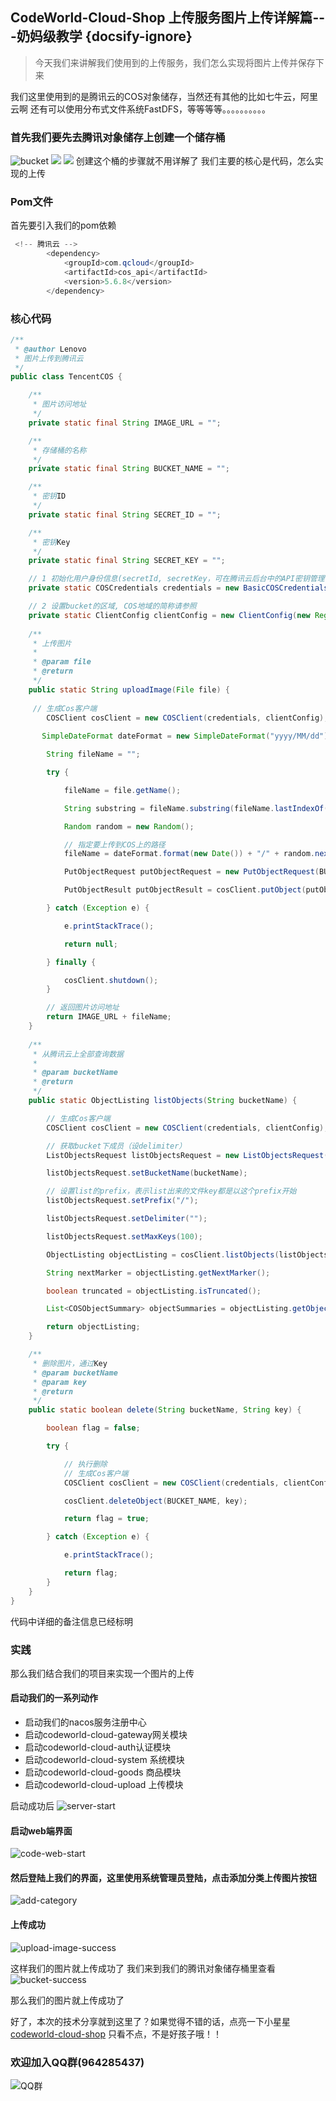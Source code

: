 ## CodeWorld-Cloud-Shop 上传服务图片上传详解篇---奶妈级教学 {docsify-ignore}
>今天我们来讲解我们使用到的上传服务，我们怎么实现将图片上传并保存下来

我们这里使用到的是腾讯云的COS对象储存，当然还有其他的比如七牛云，阿里云啊
还有可以使用分布式文件系统FastDFS，等等等等。。。。。。。。。。

### 首先我们要先去腾讯对象储存上创建一个储存桶
![bucket](https://fcblog-1300450814.cos.ap-chengdu.myqcloud.com/2020/03/04/18931583305584139.png)
![](https://fcblog-1300450814.cos.ap-chengdu.myqcloud.com/2020/03/04/77441583305917395.png)
![](https://fcblog-1300450814.cos.ap-chengdu.myqcloud.com/2020/03/04/41161583306037146.png)
创建这个桶的步骤就不用详解了
我们主要的核心是代码，怎么实现的上传
### Pom文件
首先要引入我们的pom依赖
```java
 <!-- 腾讯云 -->
        <dependency>
            <groupId>com.qcloud</groupId>
            <artifactId>cos_api</artifactId>
            <version>5.6.8</version>
        </dependency>
```
### 核心代码
```java
/**
 * @author Lenovo
 * 图片上传到腾讯云
 */
public class TencentCOS {

    /**
     * 图片访问地址
     */
    private static final String IMAGE_URL = "";

    /**
     * 存储桶的名称
     */
    private static final String BUCKET_NAME = "";

    /**
     * 密钥ID
     */
    private static final String SECRET_ID = "";

    /**
     * 密钥Key
     */
    private static final String SECRET_KEY = "";

    // 1 初始化用户身份信息(secretId, secretKey，可在腾讯云后台中的API密钥管理中查看！
    private static COSCredentials credentials = new BasicCOSCredentials(SECRET_ID, SECRET_KEY);

    // 2 设置bucket的区域, COS地域的简称请参照
    private static ClientConfig clientConfig = new ClientConfig(new Region("ap-chengdu"));
    
    /**
     * 上传图片
     *
     * @param file
     * @return
     */
    public static String uploadImage(File file) {
    
     // 生成Cos客户端
        COSClient cosClient = new COSClient(credentials, clientConfig);
        
       SimpleDateFormat dateFormat = new SimpleDateFormat("yyyy/MM/dd");

        String fileName = "";

        try {

            fileName = file.getName();

            String substring = fileName.substring(fileName.lastIndexOf("."));

            Random random = new Random();

            // 指定要上传到COS上的路径
            fileName = dateFormat.format(new Date()) + "/" + random.nextInt(10000) + System.currentTimeMillis() + substring;

            PutObjectRequest putObjectRequest = new PutObjectRequest(BUCKET_NAME, fileName, file);

            PutObjectResult putObjectResult = cosClient.putObject(putObjectRequest);

        } catch (Exception e) {

            e.printStackTrace();

            return null;

        } finally {

            cosClient.shutdown();
        }

        // 返回图片访问地址
        return IMAGE_URL + fileName;
    }  
    
    /**
     * 从腾讯云上全部查询数据
     *
     * @param bucketName
     * @return
     */
    public static ObjectListing listObjects(String bucketName) {

        // 生成Cos客户端
        COSClient cosClient = new COSClient(credentials, clientConfig);

        // 获取bucket下成员（设delimiter）
        ListObjectsRequest listObjectsRequest = new ListObjectsRequest();

        listObjectsRequest.setBucketName(bucketName);

        // 设置list的prefix，表示list出来的文件key都是以这个prefix开始
        listObjectsRequest.setPrefix("/");

        listObjectsRequest.setDelimiter("");

        listObjectsRequest.setMaxKeys(100);

        ObjectListing objectListing = cosClient.listObjects(listObjectsRequest);

        String nextMarker = objectListing.getNextMarker();

        boolean truncated = objectListing.isTruncated();

        List<COSObjectSummary> objectSummaries = objectListing.getObjectSummaries();

        return objectListing;
    }

    /**
     * 删除图片，通过Key
     * @param bucketName
     * @param key
     * @return
     */
    public static boolean delete(String bucketName, String key) {

        boolean flag = false;

        try {

            // 执行删除
            // 生成Cos客户端
            COSClient cosClient = new COSClient(credentials, clientConfig);

            cosClient.deleteObject(BUCKET_NAME, key);

            return flag = true;

        } catch (Exception e) {

            e.printStackTrace();

            return flag;
        }
    }
}   
```
代码中详细的备注信息已经标明

### 实践
那么我们结合我们的项目来实现一个图片的上传
#### 启动我们的一系列动作
- 启动我们的nacos服务注册中心
- 启动codeworld-cloud-gateway网关模块
- 启动codeworld-cloud-auth认证模块
- 启动codeworld-cloud-system 系统模块
- 启动codeworld-cloud-goods 商品模块
- 启动codeworld-cloud-upload 上传模块

启动成功后
![server-start](https://codeworld-cloud-shop-1300450814.cos.ap-chengdu.myqcloud.com/codeworld-cloud-upload/server-start.png)

#### 启动web端界面
![code-web-start](https://codeworld-cloud-shop-1300450814.cos.ap-chengdu.myqcloud.com/codeworld-cloud-upload/code-web-start.png)
#### 然后登陆上我们的界面，这里使用系统管理员登陆，点击添加分类上传图片按钮
![add-category](https://codeworld-cloud-shop-1300450814.cos.ap-chengdu.myqcloud.com/codeworld-cloud-upload/add-category.png)
#### 上传成功
![upload-image-success](https://codeworld-cloud-shop-1300450814.cos.ap-chengdu.myqcloud.com/codeworld-cloud-upload/upload-image-success.png)

这样我们的图片就上传成功了
我们来到我们的腾讯对象储存桶里查看
![bucket-success](https://codeworld-cloud-shop-1300450814.cos.ap-chengdu.myqcloud.com/codeworld-cloud-upload/bucket-success.png)

那么我们的图片就上传成功了

好了，本次的技术分享就到这里了？如果觉得不错的话，点亮一下小星星[codeworld-cloud-shop](https://github.com/javaenigneer/codeworld-cloud-shop-api)
只看不点，不是好孩子哦！！

### 欢迎加入QQ群(964285437)
![QQ群](https://fcblog-1300450814.cos.ap-chengdu.myqcloud.com/2020/hexoblog/temp_qrcode_share_964285437.png)
